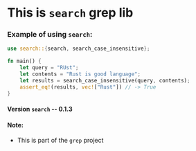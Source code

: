 # This is `search` grep lib

### Example of using `search`:

```rust
use search::{search, search_case_insensitive};

fn main() {
    let query = "RUst";
    let contents = "Rust is good language";
    let results = search_case_insensitive(query, contents);
    assert_eq!(results, vec!["Rust"]) // -> True
}
```
#### Version `search` -- 0.1.3

#### Note:
- This is part of the `grep` project